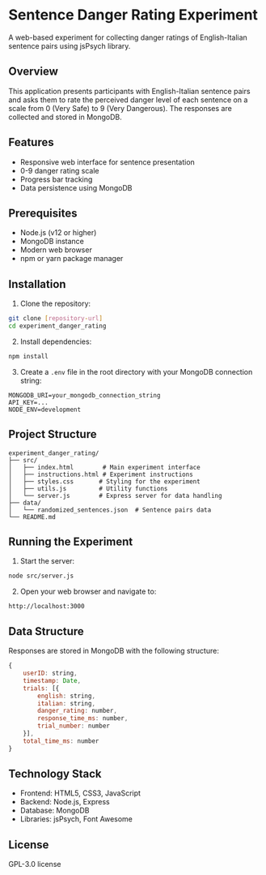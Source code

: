# Sentence Danger Rating Experiment

A web-based experiment for collecting danger ratings of English-Italian sentence pairs using jsPsych library.

## Overview

This application presents participants with English-Italian sentence pairs and asks them to rate the perceived danger level of each sentence on a scale from 0 (Very Safe) to 9 (Very Dangerous). The responses are collected and stored in MongoDB.

## Features

- Responsive web interface for sentence presentation
- 0-9 danger rating scale
- Progress bar tracking
- Data persistence using MongoDB

## Prerequisites

- Node.js (v12 or higher)
- MongoDB instance
- Modern web browser
- npm or yarn package manager

## Installation

1. Clone the repository:

```bash
git clone [repository-url]
cd experiment_danger_rating
```

2. Install dependencies:

```bash
npm install
```

3. Create a `.env` file in the root directory with your MongoDB connection string:

```
MONGODB_URI=your_mongodb_connection_string
API_KEY=...
NODE_ENV=development
```

## Project Structure

```
experiment_danger_rating/
├── src/
│   ├── index.html        # Main experiment interface
│   ├── instructions.html # Experiment instructions
│   ├── styles.css       # Styling for the experiment
│   ├── utils.js         # Utility functions
│   └── server.js        # Express server for data handling
├── data/
│   └── randomized_sentences.json  # Sentence pairs data
└── README.md
```

## Running the Experiment

1. Start the server:

```bash
node src/server.js
```

2. Open your web browser and navigate to:

```
http://localhost:3000
```

## Data Structure

Responses are stored in MongoDB with the following structure:

```javascript
{
    userID: string,
    timestamp: Date,
    trials: [{
        english: string,
        italian: string,
        danger_rating: number,
        response_time_ms: number,
        trial_number: number
    }],
    total_time_ms: number
}
```

## Technology Stack

- Frontend: HTML5, CSS3, JavaScript
- Backend: Node.js, Express
- Database: MongoDB
- Libraries: jsPsych, Font Awesome

## License

GPL-3.0 license
